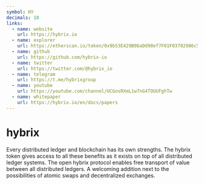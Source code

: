 ```yaml
---
symbol: HY
decimals: 18
links:
  - name: website
    url: https://hybrix.io
  - name: explorer
    url: https://etherscan.io/token/0x9b53E429B0baDd98ef7F01F03702986c516a5715
  - name: github
    url: https://github.com/hybrix-io
  - name: twitter
    url: https://twitter.com/@hybrix_io
  - name: telegram
    url: https://t.me/hybrixgroup
  - name: youtube
    url: https://youtube.com/channel/UCGosRXmL1w7nG4TOUUFghTw
  - name: whitepaper
    url: https://hybrix.io/en/docs/papers
---
```


# hybrix

Every distributed ledger and blockchain has its own strengths. The hybrix token gives access to all these benefits as it exists on top of all distributed ledger systems. The open hybrix protocol enables free transport of value between all distributed ledgers. A welcoming addition next to the possibilities of atomic swaps and decentralized exchanges.
